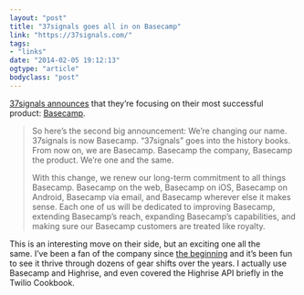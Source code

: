 ```yaml
---
layout: "post"
title: "37signals goes all in on Basecamp"
link: "https://37signals.com/"
tags: 
- "links"
date: "2014-02-05 19:12:13"
ogtype: "article"
bodyclass: "post"
---
```


[37signals announces](https://37signals.com/) that they’re focusing on their most successful product: [Basecamp](https://basecamp.com/).

> So here’s the second big announcement: We’re changing our name. 37signals is now Basecamp. “37signals” goes into the history books. From now on, we are Basecamp. Basecamp the company, Basecamp the product. We’re one and the same.
> 
> With this change, we renew our long-term commitment to all things Basecamp. Basecamp on the web, Basecamp on iOS, Basecamp on Android, Basecamp via email, and Basecamp wherever else it makes sense. Each one of us will be dedicated to improving Basecamp, extending Basecamp’s reach, expanding Basecamp’s capabilities, and making sure our Basecamp customers are treated like royalty.

This is an interesting move on their side, but an exciting one all the same. I’ve been a fan of the company since [the beginning](http://37signals.com/manifesto) and it’s been fun to see it thrive through dozens of gear shifts over the years. I actually use Basecamp and Highrise, and even covered the Highrise API briefly in the Twilio Cookbook.